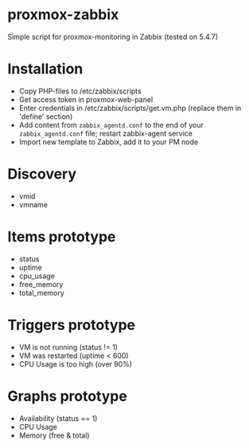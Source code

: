 # proxmox-zabbix
Simple script for proxmox-monitoring in Zabbix (tested on 5.4.7)
# Installation
- Copy PHP-files to /etc/zabbix/scripts
- Get access token in proxmox-web-panel
- Enter credentials in /etc/zabbix/scripts/get.vm.php (replace them in 'define' section)
- Add content from `zabbix_agentd.conf` to the end of your `zabbix_agentd.conf` file; restart zabbix-agent service
- Import new template to Zabbix, add it to your PM node

# Discovery
- vmid
- vmname

# Items prototype
- status
- uptime
- cpu_usage
- free_memory
- total_memory

# Triggers prototype
- VM is not running (status != 1)
- VM was restarted (uptime < 600)
- CPU Usage is too high (over 90%)

# Graphs prototype
- Availability (status == 1)
- CPU Usage
- Memory (free & total)
